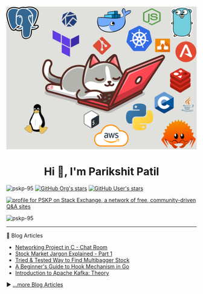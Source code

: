 [![MasterHead](https://raw.githubusercontent.com/PSKP-95/PSKP-95/master/Lazy-Cat.png)](https://avabodha.in)
<h1 align="center">Hi 👋, I'm Parikshit Patil</h1>
<p align="left"> <img src="https://komarev.com/ghpvc/?username=pskp-95&label=Profile%20views&color=0e75b6&logo=github&style=for-the-badge" alt="pskp-95" />
<a href="https://github.com/lets-learn-it"><img alt="GitHub Org's stars" src="https://img.shields.io/github/stars/lets-learn-it?style=for-the-badge&logo=github&label=stars%2Flets-learn-it"></a>
<a href="https://github.com/PSKP-95"><img alt="GitHub User's stars" src="https://img.shields.io/github/stars/pskp-95?logo=github&style=for-the-badge&label=stars%2Fpskp-95">
</a>

<a href="https://stackexchange.com/users/11613849"><img src="https://stackexchange.com/users/flair/11613849.png?theme=dark" width="208" height="58" alt="profile for PSKP on Stack Exchange, a network of free, community-driven Q&amp;A sites" title="profile for PSKP on Stack Exchange, a network of free, community-driven Q&amp;A sites"></a>
</p>

<p align="left"><img src="https://github-profile-trophy.vercel.app/?username=pskp-95&theme=alduin&row=1" alt="pskp-95" /></p>

---

📘 Blog Articles

<!-- BLOG-POST-LIST:START -->
- [Networking Project in C - Chat Room](https://avabodha.in/networking-project-in-c-chat-room/)
- [Stock Market Jargon Explained - Part 1](https://avabodha.in/stock-market-jargon-explained-part-1/)
- [Tried &amp; Tested Way to Find Multibagger Stock](https://avabodha.in/tried-tested-way-to-find-multibagger-stock/)
- [A Beginner&#39;s Guide to Hook Mechanism in Go](https://avabodha.in/a-beginners-guide-to-hook-mechanism-in-go/)
- [Introduction to Apache Kafka: Theory](https://avabodha.in/introduction-to-apache-kafka-theory/)
<!-- BLOG-POST-LIST:END -->

▶️ [...more Blog Articles](https://avabodha.in)
